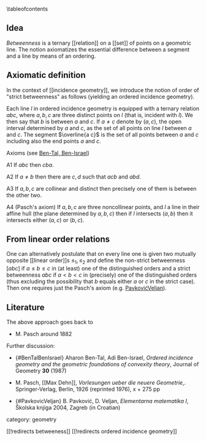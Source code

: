 
\tableofcontents

## Idea

*Betweenness* is a ternary [[relation]] on a [[set]] of points on a geometric line. The notion axiomatizes the essential difference between a segment and a line by means of an ordering.

## Axiomatic definition

In the context of [[incidence geometry]], we introduce the notion of order of "strict betweenness" as follows (yielding an ordered incidence geometry). 

Each line $l$ in ordered incidence geometry is equipped with a ternary relation $a b c$, where $a,b,c$ are three distinct points on $l$ (that is, incident with $l$). We then say that $b$ is between $a$ and $c$. If $a\neq c$ denote by $(a,c)$, the open interval determined by $a$ and $c$, as the set of all points on line $l$ between $a$ and $c$. The segment $\overline{a c}$ is the set of all points between $a$ and $c$ including also the end points $a$ and $c$.

Axioms (see [Ben-Tal, Ben-Israel](#BenTalBenIsrael))

A1 If $a b c$ then $c b a$.

A2 If $a\neq b$ then there are $c, d$ such that $a c b$ and $a b d$.

A3 If $a,b,c$ are collinear and distinct then precisely one of them is between the other two.

A4 (Pasch's axiom) If $a,b,c$ are three noncollinear points, and $l$ a line in their affine hull (the plane determined by $a,b,c$) then if $l$ intersects $(a,b)$ then it intersects either $(a,c)$ or $(b,c)$.

## From linear order relations

One can alternatively postulate that on every line one is given two mutually opposite [[linear order]]s $\leq_1,\leq_2$ and define the non-strict betweenness $[a b c]$ if $a \leq b\leq c$ in (at least) one of the distinguished orders and a strict betweenness $a b c$ if $a \lt b \lt c$ in (precisely) one of the distinguished orders (thus excluding the possibility that $b$ equals either $a$ or $c$ in the strict case). 
Then one requires just the Pasch's axiom (e.g. [PavkovićVeljan](#PavkovicVeljan)). 



## Literature

The above approach goes back to 

* M. Pasch around 1882

Further discussion:

* {#BenTalBenIsrael} Aharon Ben-Tal, Adi Ben-Israel, _Ordered incidence geometry and the geometric foundations of convexity theory_, Journal of Geometry __30__ (1987)

* M. Pasch, [[Max Dehn]], _Vorlesungen ueber die neuere Geometrie_,. Springer-Verlag, Berlin, 1926 (reprinted 1976), x + 275 pp

* {#PavkovicVeljan} B. Pavković, D. Veljan, _Elementarna matematika I_, Školska knjiga 2004, Zagreb (in Croatian)

category: geometry

[[!redirects betweeness]]
[[!redirects ordered incidence geometry]]



